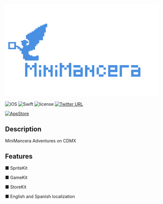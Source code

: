 ![](logo.png)

![iOS](https://img.shields.io/badge/iOS-9.0%2B-orange.svg) 
![Swift](https://img.shields.io/badge/Swift-3.1-orange.svg)
![license](https://img.shields.io/github/license/mashape/apistatus.svg?style=plastic)
[![Twitter URL](https://img.shields.io/twitter/url/http/shields.io.svg?style=social&style=plastic)](https://twitter.com/MiniManceraApp)

[<img src="https://cloud.githubusercontent.com/assets/219689/5575342/963e0ee8-9013-11e4-8091-7ece67d64729.png" height="32" alt="AppStore"/>](https://itunes.apple.com/mx/app/minimancera/id1247193502?l=en)



## Description
MiniMancera Adventures on CDMX

## Features

■ SpriteKit

■ GameKit

■ StoreKit

■ English and Spanish localization

